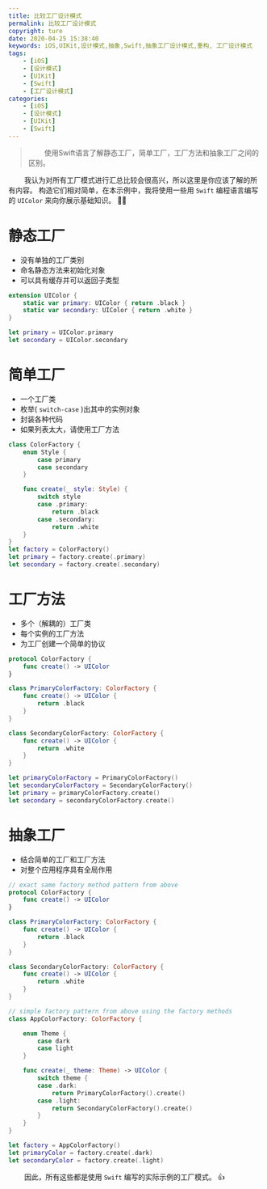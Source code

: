 ```yaml
---
title: 比较工厂设计模式
permalink: 比较工厂设计模式
copyright: ture
date: 2020-04-25 15:38:40
keywords: iOS,UIKit,设计模式,抽象,Swift,抽象工厂设计模式,重构, 工厂设计模式
tags:
    - [iOS]
    - [设计模式]
    - [UIKit]
    - [Swift]
    - [工厂设计模式]
categories:
    - [iOS]
    - [设计模式]
    - [UIKit]
    - [Swift]
---
```


>&nbsp;&nbsp;&nbsp;&nbsp;&nbsp;&nbsp;&nbsp;&nbsp;使用Swift语言了解静态工厂，简单工厂，工厂方法和抽象工厂之间的区别。

&nbsp;&nbsp;&nbsp;&nbsp;&nbsp;&nbsp;&nbsp;&nbsp;我认为对所有工厂模式进行汇总比较会很高兴，所以这里是你应该了解的所有内容。 构造它们相对简单，在本示例中，我将使用一些用 ```Swift``` 编程语言编写的 ```UIColor``` 来向你展示基础知识。 🧙‍♂️


<!-- more -->

# **静态工厂**

+ 没有单独的工厂类别
+ 命名静态方法来初始化对象
+ 可以具有缓存并可以返回子类型

``` Swift
extension UIColor {
    static var primary: UIColor { return .black }
    static var secondary: UIColor { return .white }
}

let primary = UIColor.primary
let secondary = UIColor.secondary
```

# **简单工厂**
+ 一个工厂类
+ 枚举( ```switch-case``` )出其中的实例对象
+ 封装各种代码
+ 如果列表太大，请使用工厂方法

``` Swift
class ColorFactory {
    enum Style {
        case primary
        case secondary
    }

    func create(_ style: Style) {
        switch style
        case .primary:
            return .black
        case .secondary:
            return .white
    }
}
let factory = ColorFactory()
let primary = factory.create(.primary)
let secondary = factory.create(.secondary)
```

# **工厂方法**

+ 多个（解耦的）工厂类
+ 每个实例的工厂方法
+ 为工厂创建一个简单的协议

``` Swift
protocol ColorFactory {
    func create() -> UIColor
}

class PrimaryColorFactory: ColorFactory {
    func create() -> UIColor {
        return .black
    }
}

class SecondaryColorFactory: ColorFactory {
    func create() -> UIColor {
        return .white
    }
}

let primaryColorFactory = PrimaryColorFactory()
let secondaryColorFactory = SecondaryColorFactory()
let primary = primaryColorFactory.create()
let secondary = secondaryColorFactory.create()
```

# **抽象工厂**
+ 结合简单的工厂和工厂方法
+ 对整个应用程序具有全局作用

``` Swift
// exact same factory method pattern from above
protocol ColorFactory {
    func create() -> UIColor
}

class PrimaryColorFactory: ColorFactory {
    func create() -> UIColor {
        return .black
    }
}

class SecondaryColorFactory: ColorFactory {
    func create() -> UIColor {
        return .white
    }
}

// simple factory pattern from above using the factory methods
class AppColorFactory: ColorFactory {

    enum Theme {
        case dark
        case light
    }

    func create(_ theme: Theme) -> UIColor {
        switch theme {
        case .dark:
            return PrimaryColorFactory().create()
        case .light:
            return SecondaryColorFactory().create()
        }
    }
}

let factory = AppColorFactory()
let primaryColor = factory.create(.dark)
let secondaryColor = factory.create(.light)
```

&nbsp;&nbsp;&nbsp;&nbsp;&nbsp;&nbsp;&nbsp;&nbsp;因此，所有这些都是使用 ```Swift``` 编写的实际示例的工厂模式。 👍